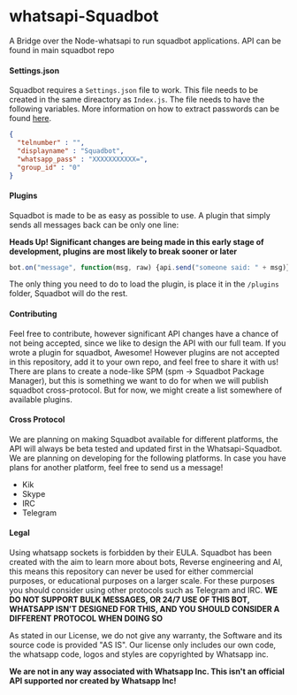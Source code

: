 # whatsapi-Squadbot
A Bridge over the Node-whatsapi to run squadbot applications. API can be found in main squadbot repo

#### Settings.json
Squadbot requires a ```Settings.json``` file to work. This file needs to be created in the same direactory as ```Index.js```. The file needs to have the following variables. More information on how to extract passwords can be found [here](https://github.com/ABitOfSquad/WA-password/).
```json
{
  "telnumber" : "",
  "displayname" : "Squadbot",
  "whatsapp_pass" : "XXXXXXXXXXX=",
  "group_id" : "0"
}
```

#### Plugins
Squadbot is made to be as easy as possible to use.  A plugin that simply sends all messages back can be only one line:

**Heads Up! Significant changes are being made in this early stage of development, plugins are most likely to break sooner or later**
```javascript
bot.on("message", function(msg, raw) {api.send("someone said: " + msg)})
```

The only thing you need to do to load the plugin, is place it in the ```/plugins``` folder, Squadbot will do the rest.

#### Contributing
Feel free to contribute, however significant API changes have a chance of not being accepted, since we like to design the API with our full team. If you wrote a plugin for squadbot, Awesome! However plugins are not accepted in this repository, add it to your own repo, and feel free to share it with us! There are plans to create a node-like SPM (spm -> Squadbot Package Manager), but this is something we want to do for when we will publish squadbot cross-protocol. But for now, we might create a list somewhere of available plugins.

#### Cross Protocol
We are planning on making Squadbot available for different platforms, the API will always be beta tested and updated first in the Whatsapi-Squadbot. We are planning on developing for the following platforms. In case you have plans for another platform, feel free to send us a message!
* Kik
* Skype
* IRC
* Telegram

#### Legal
Using whatsapp sockets is forbidden by their EULA. Squadbot has been created with the aim to learn more about bots, Reverse engineering and AI, this means this repository can never be used for either commercial purposes, or educational purposes on a larger scale. For these purposes you should consider using other protocols such as Telegram and IRC. **WE DO NOT SUPPORT BULK MESSAGES, OR 24/7 USE OF THIS BOT, WHATSAPP ISN'T DESIGNED FOR THIS, AND YOU SHOULD CONSIDER A DIFFERENT PROTOCOL WHEN DOING SO**

As stated in our License, we do not give any warranty, the Software and its source code is provided "AS IS". Our license only includes our own code, the whatsapp code, logos and styles are copyrighted by Whatsapp inc.

**We are not in any way associated with Whatsapp Inc. This isn't an official API supported nor created by Whatsapp Inc!**
